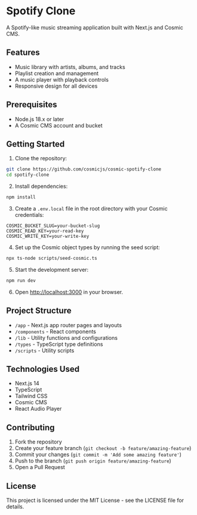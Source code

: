 # Spotify Clone

A Spotify-like music streaming application built with Next.js and Cosmic CMS.

## Features

- Music library with artists, albums, and tracks
- Playlist creation and management
- A music player with playback controls
- Responsive design for all devices

## Prerequisites

- Node.js 18.x or later
- A Cosmic CMS account and bucket

## Getting Started

1. Clone the repository:

```bash
git clone https://github.com/cosmicjs/cosmic-spotify-clone
cd spotify-clone
```

2. Install dependencies:

```bash
npm install
```

3. Create a `.env.local` file in the root directory with your Cosmic credentials:

```env
COSMIC_BUCKET_SLUG=your-bucket-slug
COSMIC_READ_KEY=your-read-key
COSMIC_WRITE_KEY=your-write-key
```

4. Set up the Cosmic object types by running the seed script:

```bash
npx ts-node scripts/seed-cosmic.ts
```

5. Start the development server:

```bash
npm run dev
```

6. Open [http://localhost:3000](http://localhost:3000) in your browser.

## Project Structure

- `/app` - Next.js app router pages and layouts
- `/components` - React components
- `/lib` - Utility functions and configurations
- `/types` - TypeScript type definitions
- `/scripts` - Utility scripts

## Technologies Used

- Next.js 14
- TypeScript
- Tailwind CSS
- Cosmic CMS
- React Audio Player

## Contributing

1. Fork the repository
2. Create your feature branch (`git checkout -b feature/amazing-feature`)
3. Commit your changes (`git commit -m 'Add some amazing feature'`)
4. Push to the branch (`git push origin feature/amazing-feature`)
5. Open a Pull Request

## License

This project is licensed under the MIT License - see the LICENSE file for details.
